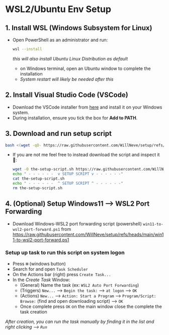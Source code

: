 # WSL2/Ubuntu Env Setup

## 1. **Install WSL (Windows Subsystem for Linux)**

- Open PowerShell as an administrator and run:

  ```bash
  wsl --install
  ```
  _this will also install Ubuntu Linux Distribution as default_
  - on Windows terminal, open an Ubuntu window to complete the installation
  - _System restart will likely be needed after this_

## 2. **Install Visual Studio Code (VSCode)**

- Download the VSCode installer from [here](https://code.visualstudio.com/) and install it on your Windows system.
- During installation, ensure you tick the box for **Add to PATH**.

## 3. **Download and run setup script**

```bash
bash <(wget -qO- https://raw.githubusercontent.com/WillNeve/setup/refs/heads/main/setup.sh)
```

- If you are not me feel free to instead download the script and inspect it 👀:

  ```bash
  wget -O the-setup-script.sh https://raw.githubusercontent.com/WillNeve/setup/refs/heads/main/setup.sh
  echo " - - - - - -  v SETUP SCRIPT v - - - - - -"
  cat the-setup-script.sh
  echo " - - - - - -  ^ SETUP SCRIPT ^ - - - - - -"
  rm the-setup-script.sh
  ```

## 4. (Optional) **Setup Windows11 --> WSL2 Port Forwarding**

- Download Windows-WSL2 port forwarding script (powershell) `win11-to-wsl2-port-forward.ps1` from https://raw.githubusercontent.com/WillNeve/setup/refs/heads/main/win11-to-wsl2-port-forward.ps1

### Setup up task to run this script on system logon

- Press <kbd>⊞</kbd> (windows button)
- Search for and open `Task Scheduler`
- On the Actions bar (right) press `Create Task...`
- In the *Create Task* Window:
  - (General) Name the task (ex: `WSL2 Auto Port Forwarding`)
  - (Triggers) `New...` --> `Begin the task:` --> `at logon` --> `OK`
  - (Actions) `New...` --> `Action: Start a Program` --> `Program/Script: Browse:` (find and open downloading script)  --> `OK`
  - Once complete press `OK` on the main window close the complete the task creation

_After creation, you can run the task manually by finding it in the list and right clicking --> `Run`_
